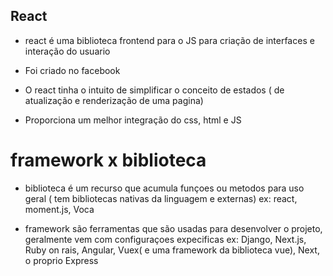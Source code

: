 ## React

- react é uma biblioteca frontend para o JS para criação de interfaces e interação do usuario

- Foi criado no facebook

- O react tinha o intuito de simplificar o conceito de estados ( de atualização e renderização de uma pagina)

- Proporciona um melhor integração do css, html e JS

# framework x biblioteca

- biblioteca é um recurso que acumula funçoes ou metodos para uso geral ( tem bibliotecas nativas da linguagem e externas)
  ex: react, moment.js, Voca

- framework são ferramentas que são usadas para desenvolver o projeto, geralmente vem com configuraçoes expecificas 
  ex: Django, Next.js, Ruby on rais, Angular, Vuex( e uma framework da biblioteca vue), Next, o proprio Express